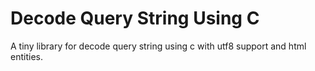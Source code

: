 # Decode Query String Using C

A tiny library for decode query string using c with utf8 support and html entities.
